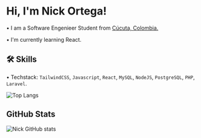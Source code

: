 
# Hi, I'm Nick Ortega!

• I am a Software Engenieer Student from [Cúcuta, Colombia.](https://es.wikipedia.org/wiki/C%C3%BAcuta)

• I'm currently learning React.

## 🛠 Skills
• Techstack: `TailwindCSS`, `Javascript`, `React`, `MySQL`, `NodeJS`,  `PostgreSQL`, `PHP`, `Laravel`.

![Top Langs](https://github-readme-stats.vercel.app/api/top-langs/?username=OrtegaNidddd&hide_progress=true)

## GitHub Stats

![Nick GitHub stats](https://github-readme-stats.vercel.app/api?username=OrtegaNidddd&show_icons=true&theme=tokyonight)
